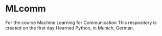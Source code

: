 # MLcomm
For the course Machine Learning for Communication
This respository is created on the first day I learned Python, in Munich, German. 
